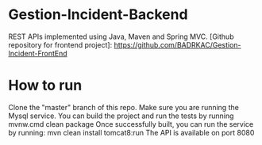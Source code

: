 # Gestion-Incident-Backend
REST APIs implemented using Java, Maven and Spring MVC. 
[Github repository for frontend project]: https://github.com/BADRKAC/Gestion-Incident-FrontEnd

# How to run
Clone the "master" branch of this repo.
Make sure you are running the Mysql service.
You can build the project and run the tests by running mvnw.cmd clean package
Once successfully built, you can run the service by running: mvn clean install tomcat8:run
The API is available on port 8080
